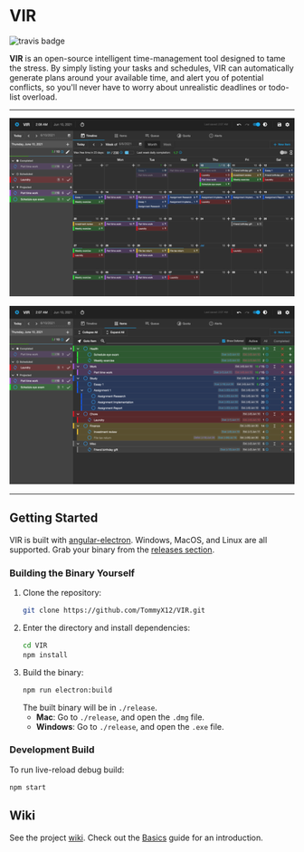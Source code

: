 # VIR

![travis badge](https://travis-ci.com/TommyX12/VIR.svg?branch=master)

**VIR** is an open-source intelligent time-management tool designed to tame the
stress. By simply listing your tasks and schedules, VIR can automatically
generate plans around your available time, and alert you of potential conflicts,
so you'll never have to worry about unrealistic deadlines or todo-list overload.

***

![timeline screenshot](screenshots/timeline.png)

![items screenshot](screenshots/items.png)

***

## Getting Started

VIR is built
with [angular-electron](https://github.com/maximegris/angular-electron). Windows, MacOS, and Linux are all supported.
Grab your binary from the [releases section](https://github.com/TommyX12/VIR/releases).

### Building the Binary Yourself

1. Clone the repository:
   ```bash
   git clone https://github.com/TommyX12/VIR.git
   ```
2. Enter the directory and install dependencies:
   ```bash
   cd VIR
   npm install
   ```
3. Build the binary:
   ```bash
   npm run electron:build
   ```
   The built binary will be in `./release`.
   - **Mac**: Go to `./release`, and open the `.dmg` file.
   - **Windows**: Go to `./release`, and open the `.exe` file.

### Development Build

To run live-reload debug build:

```bash
npm start
```

## Wiki

See the project [wiki](https://github.com/TommyX12/VIR/wiki). Check out
the [Basics](https://github.com/TommyX12/VIR/wiki/Basics) guide for an
introduction.
